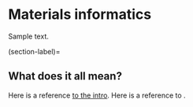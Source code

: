 # Materials informatics

Sample text.

(section-label)=
## What does it all mean?

Here is a reference [to the intro](intro.md).
Here is a reference to [](section-label).